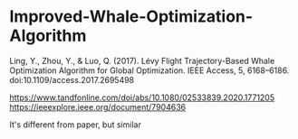 # Improved-Whale-Optimization-Algorithm
Ling, Y., Zhou, Y., &amp; Luo, Q. (2017). Lévy Flight Trajectory-Based Whale Optimization Algorithm for Global Optimization. IEEE Access, 5, 6168–6186. doi:10.1109/access.2017.2695498 

https://www.tandfonline.com/doi/abs/10.1080/02533839.2020.1771205
https://ieeexplore.ieee.org/document/7904636

It's different from paper, but similar

